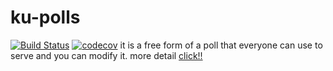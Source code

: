 # ku-polls
[![Build Status](https://travis-ci.com/pakarat044/ku-polls.svg?branch=master)](https://travis-ci.com/pakarat044/ku-polls)
[![codecov](https://codecov.io/gh/pakarat044/ku-polls/branch/master/graph/badge.svg)](https://codecov.io/gh/pakarat044/ku-polls)
it is a free form of a poll that everyone can use to serve and you can modify it. more detail [click!!](https://github.com/pakarat044/ku-polls/wiki) 
